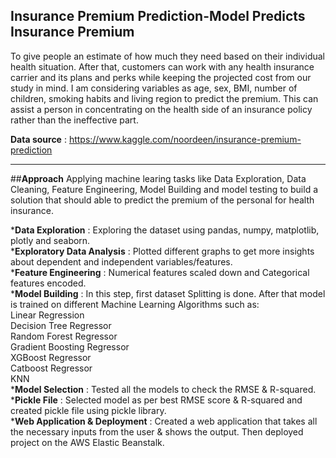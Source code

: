 ## Insurance Premium Prediction-Model Predicts Insurance Premium 
To give people an estimate of how much they need based on their individual health situation. After that, customers can work with any health insurance carrier and its plans and perks while keeping the projected cost from our study in mind. I am considering variables as age, sex, BMI, number of children, smoking habits and living region to predict the premium. This can assist a person in concentrating on the health side of an insurance policy rather than the ineffective part.

<b>Data source</b> : https://www.kaggle.com/noordeen/insurance-premium-prediction
________________________________________________________________________________________________________________________________________________________________

##<b>Approach</b>
Applying machine learing tasks like Data Exploration, Data Cleaning, Feature Engineering, Model Building and model testing to build a solution that should able to predict the premium of the personal for health insurance.

*<b>Data Exploration</b> : Exploring the dataset using pandas, numpy, matplotlib, plotly and seaborn.<br>
*<b>Exploratory Data Analysis</b> : Plotted different graphs to get more insights about dependent and independent variables/features.<br>
*<b>Feature Engineering</b> : Numerical features scaled down and Categorical features encoded.<br>
*<b>Model Building</b> : In this step, first dataset Splitting is done. After that model is trained on different Machine Learning Algorithms such as:<br>
Linear Regression<br>
Decision Tree Regressor<br>
Random Forest Regressor<br>
Gradient Boosting Regressor<br>
XGBoost Regressor<br>
Catboost Regressor<br>
KNN<br>
*<b>Model Selection</b> : Tested all the models to check the RMSE & R-squared.<rb>
*<b>Pickle File</b> : Selected model as per best RMSE score & R-squared and created pickle file using pickle library.<br>
*<b>Web Application & Deployment</b> : Created a web application that takes all the necessary inputs from the user & shows the output. Then deployed project on the AWS Elastic Beanstalk.<br>
